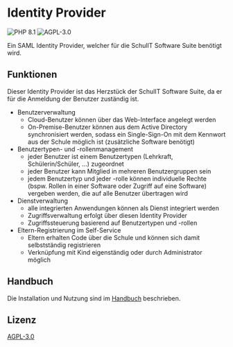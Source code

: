 # Identity Provider

![PHP 8.1](https://img.shields.io/badge/PHP-8.1-success.svg?style=flat-square) 
![AGPL-3.0](https://img.shields.io/github/license/schulit/idp.svg?style=flat-square)

Ein SAML Identity Provider, welcher für die SchulIT Software Suite benötigt wird.

## Funktionen

Dieser Identity Provider ist das Herzstück der SchulIT Software Suite, da er für die Anmeldung der Benutzer zuständig ist.

* Benutzerverwaltung
    * Cloud-Benutzer können über das Web-Interface angelegt werden
    * On-Premise-Benutzer können aus dem Active Directory synchronisiert werden, sodass ein Single-Sign-On mit dem Kennwort aus der Schule möglich ist (zusätzliche Software benötigt)
* Benutzertypen- und -rollenmanagement
    * jeder Benutzer ist einem Benutzertypen (Lehrkraft, Schülerin/Schüler, ...) zugeordnet
    * jeder Benutzer kann Mitglied in mehreren Benutzergruppen sein
    * jedem Benutzertyp und jeder -rolle können individuelle Rechte (bspw. Rollen in einer Software oder Zugriff auf eine Software) vergeben werden, die auf alle Benutzer übertragen wird
* Dienstverwaltung
    * alle integrierten Anwendungen können als Dienst integriert werden
    * Zugriffsverwaltung erfolgt über diesen Identity Provider
    * Zugriffssteuerung basierend auf Benutzertypen und -rollen
* Eltern-Registrierung im Self-Service
    * Eltern erhalten Code über die Schule und können sich damit selbstständig registrieren
    * Verknüpfung mit Kind eigenständig oder durch Administrator möglich

## Handbuch

Die Installation und Nutzung sind im [Handbuch](https://schulit-idp.readthedocs.org) beschrieben.

## Lizenz

[AGPL-3.0](LICENSE)